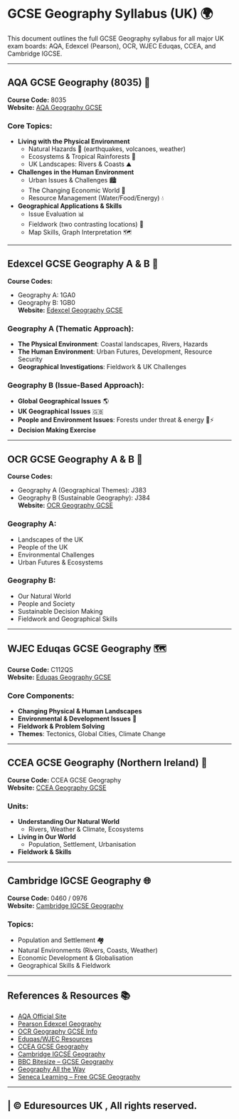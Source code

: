 # GCSE Geography Syllabus (UK) 🌍

This document outlines the full GCSE Geography syllabus for all major UK exam boards: AQA, Edexcel (Pearson), OCR, WJEC Eduqas, CCEA, and Cambridge IGCSE.

---

## AQA GCSE Geography (8035) 📘

**Course Code:** 8035  
**Website:** [AQA Geography GCSE](https://www.aqa.org.uk/subjects/geography/gcse/geography-8035)

### Core Topics:
- **Living with the Physical Environment**
  - Natural Hazards 🌋 (earthquakes, volcanoes, weather)
  - Ecosystems & Tropical Rainforests 🌱
  - UK Landscapes: Rivers & Coasts ⛰️
- **Challenges in the Human Environment**
  - Urban Issues & Challenges 🏙️
  - The Changing Economic World 💼
  - Resource Management (Water/Food/Energy) 💧
- **Geographical Applications & Skills**
  - Issue Evaluation 📊
  - Fieldwork (two contrasting locations) 🧭
  - Map Skills, Graph Interpretation 🗺️

---

## Edexcel GCSE Geography A & B 📗

**Course Codes:**  
- Geography A: 1GA0  
- Geography B: 1GB0  
**Website:** [Edexcel Geography GCSE](https://qualifications.pearson.com/en/qualifications/edexcel-gcses/geography-a-2016.html)

### Geography A (Thematic Approach):
- **The Physical Environment**: Coastal landscapes, Rivers, Hazards
- **The Human Environment**: Urban Futures, Development, Resource Security
- **Geographical Investigations**: Fieldwork & UK Challenges

### Geography B (Issue-Based Approach):
- **Global Geographical Issues** 🌎
- **UK Geographical Issues** 🇬🇧
- **People and Environment Issues**: Forests under threat & energy 🌳⚡
- **Decision Making Exercise**

---

## OCR GCSE Geography A & B 📕  

**Course Codes:**  
- Geography A (Geographical Themes): J383  
- Geography B (Sustainable Geography): J384  
**Website:** [OCR Geography GCSE](https://www.ocr.org.uk/qualifications/gcse/geography-a-geographical-themes-j383-from-2016/)

### Geography A:
- Landscapes of the UK
- People of the UK
- Environmental Challenges
- Urban Futures & Ecosystems

### Geography B:
- Our Natural World
- People and Society
- Sustainable Decision Making
- Fieldwork and Geographical Skills

---

## WJEC Eduqas GCSE Geography 🗺️

**Course Code:** C112QS  
**Website:** [Eduqas Geography GCSE](https://www.eduqas.co.uk/qualifications/geography-gcse/)

### Core Components:
- **Changing Physical & Human Landscapes**
- **Environmental & Development Issues** 🌿
- **Fieldwork & Problem Solving**
- **Themes**: Tectonics, Global Cities, Climate Change

---

## CCEA GCSE Geography (Northern Ireland) 🧭

**Course Code:** CCEA GCSE Geography  
**Website:** [CCEA Geography GCSE](https://ccea.org.uk/post-primary/gcse/subjects/gcse-geography-2017)

### Units:
- **Understanding Our Natural World**
  - Rivers, Weather & Climate, Ecosystems
- **Living in Our World**
  - Population, Settlement, Urbanisation
- **Fieldwork & Skills**

---

## Cambridge IGCSE Geography 🌐

**Course Code:** 0460 / 0976  
**Website:** [Cambridge IGCSE Geography](https://www.cambridgeinternational.org/programmes-and-qualifications/cambridge-igcse-geography-0460/)

### Topics:
- Population and Settlement 🏘️
- Natural Environments (Rivers, Coasts, Weather)
- Economic Development & Globalisation
- Geographical Skills & Fieldwork

---

## References & Resources 📚

- [AQA Official Site](https://www.aqa.org.uk/)  
- [Pearson Edexcel Geography](https://qualifications.pearson.com/)  
- [OCR Geography GCSE Info](https://www.ocr.org.uk/)  
- [Eduqas/WJEC Resources](https://www.eduqas.co.uk/)  
- [CCEA GCSE Geography](https://ccea.org.uk/)  
- [Cambridge IGCSE Geography](https://www.cambridgeinternational.org/)  
- [BBC Bitesize – GCSE Geography](https://www.bbc.co.uk/bitesize/subjects/zkw76sg)  
- [Geography All the Way](https://www.geographyalltheway.com/)  
- [Seneca Learning – Free GCSE Geography](https://app.senecalearning.com/)

---
| © Eduresources UK , All rights reserved.
---